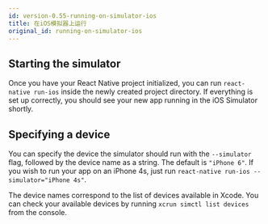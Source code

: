 ```yaml
---
id: version-0.55-running-on-simulator-ios
title: 在iOS模拟器上运行
original_id: running-on-simulator-ios
---
```


## Starting the simulator

Once you have your React Native project initialized, you can run `react-native run-ios` inside the newly created project directory. If everything is set up correctly, you should see your new app running in the iOS Simulator shortly.

## Specifying a device

You can specify the device the simulator should run with the `--simulator` flag, followed by the device name as a string. The default is `"iPhone 6"`. If you wish to run your app on an iPhone 4s, just run `react-native run-ios --simulator="iPhone 4s"`.

The device names correspond to the list of devices available in Xcode. You can check your available devices by running `xcrun simctl list devices` from the console.
